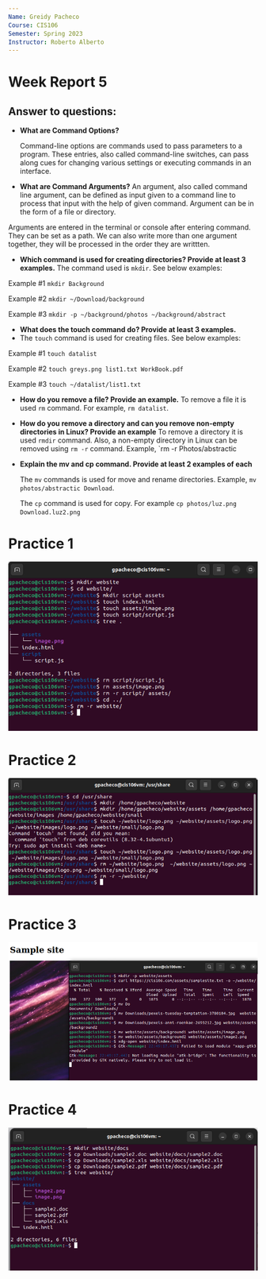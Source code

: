 ```yaml
---
Name: Greidy Pacheco
Course: CIS106
Semester: Spring 2023
Instructor: Roberto Alberto
---
```


# Week Report 5

## Answer to questions: 

* **What are Command Options?**
  
  Command-line options are commands used to pass parameters to a program. These entries, also called command-line switches, can pass along cues for changing various settings or executing commands in an interface.

*  **What are Command Arguments?**
An argument, also called command line argument, can be defined as input given to a command line to process that input with the help of given command. Argument can be in the form of a file or directory.

Arguments are entered in the terminal or console after entering command. They can be set as a path. We can also write more than one argument together, they will be processed in the order they are writtten.

* **Which command is used for creating directories? Provide at least 3 examples.**
The command used is `mkdir`. See below examples:

Example #1 
`mkdir Background`

Example #2 
`mkdir ~/Download/background`

Example #3
`mkdir -p ~/background/photos ~/background/abstract`

* **What does the touch command do? Provide at least 3 examples.**
* The `touch` command is used for creating files. See below examples:

Example #1
`touch datalist`

Example #2
`touch greys.png list1.txt WorkBook.pdf`

Example #3
`touch ~/datalist/list1.txt`

* **How do you remove a file? Provide an example.**
  To remove a file it is used `rm` command. For example, `rm datalist`.

* **How do you remove a directory and can you remove non-empty directories in Linux? Provide an example**
  To remove a directory it is used `rmdir` command. Also, a non-empty directory in Linux can be removed using `rm -r` command. Example, `rm -r Photos/abstractic

* **Explain the mv and cp command. Provide at least 2 examples of each**
  
  The `mv` commands is used for move and rename directories. Example, `mv photos/abstractic Download`.

  The `cp` command is used for copy. For example `cp photos/luz.png Download.luz2.png` 

# **Practice 1**

![Practice1](Practice1.1.png)

# **Practice 2**

![Practice2](Practice2.png)

# **Practice 3**
![Practice3](Practice3.png)

# **Practice 4**
![Practice4](Practice4.png)